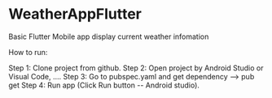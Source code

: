 # WeatherAppFlutter
Basic Flutter Mobile app display current weather infomation

How to run:

Step 1: Clone project from github.
Step 2: Open project by Android Studio or Visual Code, ....
Step 3: Go to pubspec.yaml and get dependency --> pub get
Step 4: Run app (Click Run button -- Android studio).
